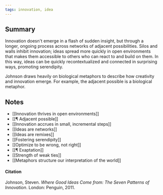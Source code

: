 ```yaml
---
tags: innovation, idea
---
```


## Summary

Innovation doesn't emerge in a flash of sudden insight, but through a longer, ongoing process across networks of adjacent possibilities. Silos and walls inhibit innovation; ideas spread more quickly in open environments that makes them accessible to others who can react to and build on them. In this way, ideas can be quickly recontextualized and connected in surprising ways, promoting serendipity.

Johnson draws heavily on biological metaphors to describe how creativity and innovation emerge. For example, the adjacent possible is a biological metaphor.

## Notes

-   [[Innovation thrives in open environments]]
-   [[¶ Adjacent possible]]
-   [[Innovation accrues in small, incremental steps]]
-   [[Ideas are networks]]
-   [[Ideas are remixes]]
-   [[Fostering serendipity]]
-   [[Optimize to be wrong, not right]]
-   [[¶ Exaptation]]
-   [[Strength of weak ties]]
-   [[Metaphors structure our interpretation of the world]]

#### Citation

Johnson, Steven. _Where Good Ideas Come from: The Seven Patterns of Innovation_. London: Penguin, 2011.